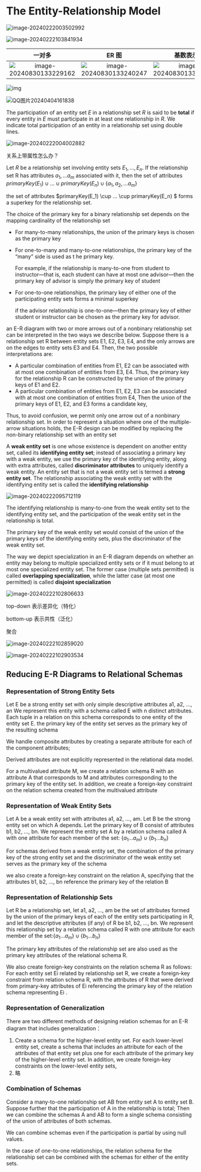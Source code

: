 # The Entity-Relationship Model

![image-20240222003502992](assets/image-20240222003502992.png)



![image-20240222103841934](assets/image-20240222103841934.png)

|                            一对多                            |                            ER 图                             |                           基数表示                           |
| :----------------------------------------------------------: | :----------------------------------------------------------: | :----------------------------------------------------------: |
| ![image-20240830133229162](./assets/image-20240830133229162.png) | ![image-20240830133240247](./assets/image-20240830133240247.png) | ![image-20240830133249682](./assets/image-20240830133249682.png) |





![img](./assets/1JN1XCFTNEP0N%7BN8$P%5B4%5BZR.jpg)

![QQ图片20240404161838](./assets/QQ%E5%9B%BE%E7%89%8720240404161838.jpg)



The participation of an entity set *E* in a relationship set *R* is said to be **total** if every entity in *E* must participate in at least one relationship in *R*. We indicate total participation of an entity in a relationship set using double lines.

![image-20240222004002882](assets/image-20240222004002882.png)

关系上带属性怎么办？

Let *R* be a relationship set involving entity sets $E_1,...,E_n$. If the relationship set R has attributes $a_1, ... a_m$ associated with it, then the set of attributes $primaryKey(E_1) \cup ... \cup primaryKey(E_n) \cup \{a_1, a_2,...a_m\}$

 the set of attributes  $primaryKey(E_1) \cup ... \cup primaryKey(E_n) $ forms a superkey for the relationship set.

The choice of the primary key for a binary relationship set depends on the mapping cardinality of the relationship set

- For many-to-many relationships, the union of the primary keys is chosen as the primary key

- For one-to-many and many-to-one relationships, the primary key of the “many” side is used as t he primary key.

  For example, if the relationship is many-to-one from student to instructor—that is, each student can have at most one advisor—then the primary key of advisor is simply the primary key of student

- For one-to-one relationships, the primary key of either one of the participating entity sets forms a minimal superkey

  if the advisor relationship is one-to-one—then the primary key of either student or instructor can be chosen as the primary key for advisor.



 an E-R diagram with two or more arrows out of a nonbinary relationship set can be interpreted in the two ways we describe below. Suppose there is a relationship set R between entity sets E1, E2, E3, E4, and the only arrows are on the edges to entity sets E3 and E4. Then, the two possible interpretations are:

- A particular combination of entities from E1, E2 can be associated with at most one combination of entities from E3, E4. Thus, the primary key for the relationship R can be constructed by the union of the primary keys of E1 and E2.
- A particular combination of entities from E1, E2, E3 can be associated with at most one combination of entities from E4, Then the union of the primary keys of E1, E2, and E3 forms a candidate key,

Thus, to avoid confusion, we permit only one arrow out of a nonbinary relationship set. In order to represent a situation where one of the multiple-arrow situations holds, the E-R design can be modified by replacing the non-binary relationship set with an entity set

A **weak entity set** is one whose existence is dependent on another entity set, called its **identifying entity set**; instead of associating a primary key with a weak entity, we use the primary key of the identifying entity, along with extra attributes, called **discriminator attributes** to uniquely identify a weak entity. An entity set that is not a weak entity set is termed a **strong entity set**. The relationship associating the weak entity set with the identifying entity set is called the **identifying relationship**

![image-20240222095712119](assets/image-20240222095712119.png)

The identifying relationship is many-to-one from the weak entity set to the identifying entity set, and the participation of the weak entity set in the relationship is total.

The primary key of the weak entity set would consist of the union of the primary keys of the identifying entity sets, plus the discriminator of the weak entity set.



The way we depict specialization in an E-R diagram depends on whether an entity may belong to multiple specialized entity sets or if it must belong to at most one specialized entity set. The former case (multiple sets permitted) is called **overlapping specialization**, while the latter case (at most one permitted) is called **disjoint specialization**

![image-20240222102806633](assets/image-20240222102806633.png)

top-down 表示差异化（特化）

bottom-up 表示共性（泛化）



聚合

![image-20240222102859020](assets/image-20240222102859020.png)

![image-20240222102903534](assets/image-20240222102903534.png)



## Reducing E-R Diagrams to Relational Schemas

###  Representation of Strong Entity Sets

Let E be a strong entity set with only simple descriptive attributes a1, a2, …, an  We represent this entity with a schema called E with n distinct attributes. Each tuple in a relation on this schema corresponds to one entity of the entity set E. the primary key of the entity set serves as the primary key of the resulting schema

We handle composite attributes by creating a separate attribute for each of the component attributes;

Derived attributes are not explicitly represented in the relational data model. 

For a multivalued attribute M, we create a relation schema R with an attribute A that corresponds to M and attributes corresponding to the primary key of the entity set. In addition, we create a foreign-key constraint on the relation schema created from the multivalued attribute

### Representation of Weak Entity Sets

Let A be a weak entity set with attributes a1, a2, …, am. Let B be the strong entity set on which A depends. Let the primary key of B consist of attributes b1, b2, …, bn. We represent the entity set A by a relation schema called A with one attribute for each member of the set: $\{a_1... a_m\}\cup \{b_1...b_n\}$

For schemas derived from a weak entity set, the combination of the primary key of the strong entity set and the discriminator of the weak entity set serves as the primary key of the schema

we also create a foreign-key constraint on the relation A, specifying that the attributes b1, b2, …, bn reference the primary key of the relation B

### Representation of Relationship Sets

Let R be a relationship set, let a1, a2, …, am be the set of attributes formed by the union of the primary keys of each of the entity sets participating in R, and let the descriptive attributes (if any) of R be b1, b2, …, bn. We represent this relationship set by a relation schema called R with one attribute for each member of the set:$\{a_1... a_m\}\cup \{b_1...b_n\}$

The primary key attributes of the relationship set are also used as the primary key attributes of the relational schema R.

We also create foreign-key constraints on the relation schema R as follows: For each entity set Ei related by relationship set R, we create a foreign-key constraint from relation schema R, with the attributes of R that were derived from primary-key attributes of Ei referencing the primary key of the relation schema representing Ei .

### Representation of Generalization

There are two different methods of designing relation schemas for an E-R diagram that includes generalization：

1. Create a schema for the higher-level entity set. For each lower-level entity set, create a schema that includes an attribute for each of the attributes of that entity set plus one for each attribute of the primary key of the higher-level entity set. In addition, we create foreign-key constraints on the lower-level entity sets,
2. 略

### Combination of Schemas

Consider a many-to-one relationship set AB from entity set A to entity set B. Suppose further that the participation of A in the relationship is total;  Then we can combine the schemas A and AB to form a single schema consisting of the union of attributes of both schemas. 

We can combine schemas even if the participation is partial by using null values.

In the case of one-to-one relationships, the relation schema for the relationship set can be combined with the schemas for either of the entity sets.
